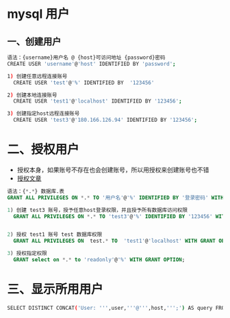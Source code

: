 # mysql 用户

## 一、创建用户

``` sh
语法：{username}用户名 @ {host}可访问地址 {password}密码
CREATE USER 'username'@'host' IDENTIFIED BY 'password';

1) 创建任意远程连接账号
  CREATE USER 'test'@'%' IDENTIFIED BY  '123456'

2) 创建本地连接账号
  CREATE USER 'test1'@'localhost' IDENTIFIED BY '123456';

3) 创建指定host远程连接账号
  CREATE USER 'test3'@'180.166.126.94' IDENTIFIED BY '123456';

```

# 二、授权用户

- 授权本身，如果账号不存在也会创建账号，所以用授权来创建账号也不错
- [授权文章](http://blog.csdn.net/andy_yf/article/details/7487519)

``` sql
语法：{*.*} 数据库.表
GRANT ALL PRIVILEGES ON *.* TO '用户名'@'%' IDENTIFIED BY '登录密码' WITH GRANT OPTION;

1) 创建 test3 账号，授予任意host登录权限，并且授予所有数据库访问权限
  GRANT ALL PRIVILEGES ON *.* TO 'test3'@'%' IDENTIFIED BY '123456' WITH GRANT OPTION;


2) 授权 test1 账号 test 数据库权限
  GRANT ALL PRIVILEGES ON  test.* TO  'test1'@'localhost' WITH GRANT OPTION ;

3) 授权指定权限
  GRANT select on *.* to 'readonly'@'%' WITH GRANT OPTION;

```

# 三、显示所用用户

``` sh
SELECT DISTINCT CONCAT('User: ''',user,'''@''',host,''';') AS query FROM mysql.user;
```
